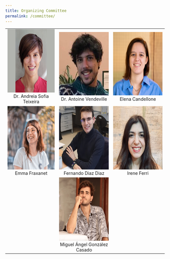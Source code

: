 ```yaml
---
title: Organizing Committee
permalink: /committee/
---
```


| | | |
|:-------------------------:|:-------------------------:|:-------------------------:|
| <img src="/assets/images/sofia.png" width="200" height="200"> <br> Dr. Andreia Sofia Teixeira | <img src="/assets/images/antoine.png" width="200" height="200"> <br> Dr. Antoine Vendeville | <img src="/assets/images/elena.jpeg" width="200" height="200"> <br> Elena Candellone |
| <img src="/assets/images/emma.jpg" width="200" height="200"> <br> Emma Fraxanet | <img src="/assets/images/fer.png" width="200" height="200"> <br> Fernando Diaz Diaz | <img src="/assets/images/irene.jpeg" width="200" height="200"> <br> Irene Ferri |
|| <img src="/assets/images/miguel.png" width="200" height="200">  <br> Miguel Ángel González Casado | |
